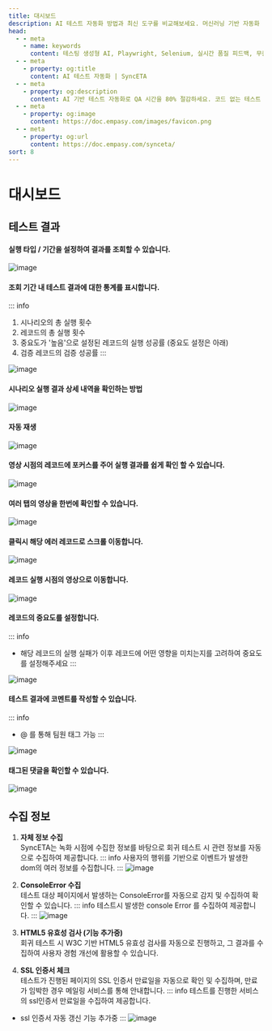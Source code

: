 ```yaml
---
title: 대시보드
description: AI 테스트 자동화 방법과 최신 도구를 비교해보세요. 머신러닝 기반 자동화 테스트로 QA 효율성을 높이는 방법을 알아봅니다.
head:
  - - meta
    - name: keywords
      content: 테스팅 생성형 AI, Playwright, Selenium, 실시간 품질 피드백, 무중단 테스트, AI 기반 테스트 자동화, 지속적 테스트, Continuous Testing, QAOps, TestOps, Codeless, Low-Code, 자기 치유 테스트, Self-healing,  AI 테스트 자동화, 코드리스 자동화, QA 자동화, 소프트웨어 테스트, 테스트 시나리오 생성, 코드리스 테스트, 자연어 테스트, 테스트 자동화 도구, 테스트 자동화 플랫폼, 테스트 효율화, Playwright , Selenium , QAOps, TestOps, Shift-Left 테스트, Shift‑Right 테스트
  - - meta
    - property: og:title
      content: AI 테스트 자동화 | SyncETA
  - - meta
    - property: og:description
      content: AI 기반 테스트 자동화로 QA 시간을 80% 절감하세요. 코드 없는 테스트 생성, 자연어 시나리오 작성, 다양한 플랫폼 지원으로 QA의 새로운 기준을 제시합니다.
  - - meta
    - property: og:image
      content: https://doc.empasy.com/images/favicon.png
  - - meta
    - property: og:url
      content: https://doc.empasy.com/synceta/
sort: 8
---
```


# 대시보드

## 테스트 결과

#### 실행 타입 / 기간을 설정하여 결과를 조회할 수 있습니다.

![image](./image/dashboard/main.png)

#### 조회 기간 내 테스트 결과에 대한 통계를 표시합니다.

::: info

1. 시나리오의 총 실행 횟수
2. 레코드의 총 실행 횟수
3. 중요도가 '높음'으로 설정된 레코드의 실행 성공률 (중요도 설정은 아래)
4. 검증 레코드의 검증 성공률
   :::

![image](./image/dashboard/total.png)

#### 시나리오 실행 결과 상세 내역을 확인하는 방법

![image](./image/dashboard/row_detail.png)

#### 자동 재생

![image](./image/dashboard/auto_play.png)

#### 영상 시점의 레코드에 포커스를 주어 실행 결과를 쉽게 확인 할 수 있습니다.

![image](./image/dashboard/auto_play2.png)

#### 여러 탭의 영상을 한번에 확인할 수 있습니다.

![image](./image/dashboard/open1111.png)

#### 클릭시 해당 에러 레코드로 스크롤 이동합니다.

![image](./image/dashboard/move.png)

#### 레코드 실행 시점의 영상으로 이동합니다.

![image](./image/dashboard/move_video.png)

#### 레코드의 중요도를 설정합니다.

::: info

- 해당 레코드의 실행 실패가 이후 레코드에 어떤 영향을 미치는지를 고려하여 중요도를 설정해주세요
  :::

![image](./image/dashboard/weight.png)

#### 테스트 결과에 코멘트를 작성할 수 있습니다.

::: info

- @ 를 통해 팀원 태그 가능
  :::

![image](./image/dashboard/comment.png)

#### 태그된 댓글을 확인할 수 있습니다.

![image](./image/dashboard/mention.png)

## 수집 정보

1. **자체 정보 수집**  
    SyncETA는 녹화 시점에 수집한 정보를 바탕으로 회귀 테스트 시 관련 정보를 자동으로 수집하여 제공합니다.
   ::: info
   사용자의 행위를 기반으로 이벤트가 발생한 dom의 여러 정보를 수집합니다.
   :::
   ![image](./image/dashboard/select_dom.png)
2. **ConsoleError 수집**  
    테스트 대상 페이지에서 발생하는 ConsoleError를 자동으로 감지 및 수집하여 확인할 수 있습니다.
   ::: info
   테스트시 발생한 console Error 를 수집하여 제공합니다.
   :::
   ![image](./image/dashboard/console_err.png)

3. **HTML5 유효성 검사 (기능 추가중)**  
   회귀 테스트 시 W3C 기반 HTML5 유효성 검사를 자동으로 진행하고, 그 결과를 수집하여 사용자 경험 개선에 활용할 수 있습니다.

4. **SSL 인증서 체크**  
    테스트가 진행된 페이지의 SSL 인증서 만료일을 자동으로 확인 및 수집하며, 만료가 임박한 경우 메일링 서비스를 통해 안내합니다.
   ::: info
   테스트를 진행한 서비스의 ssl인증서 만료일을 수집하여 제공합니다.

- ssl 인증서 자동 갱신 기능 추가중
  :::
  ![image](./image/dashboard/ssl.png)
